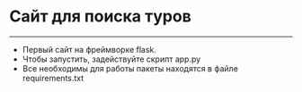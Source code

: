 # Сайт для поиска туров  
___
* Первый сайт на фреймворке flask.  
* Чтобы запустить, задействуйте скрипт app.py  
* Все необходимы для работы пакеты находятся в файле requirements.txt  
